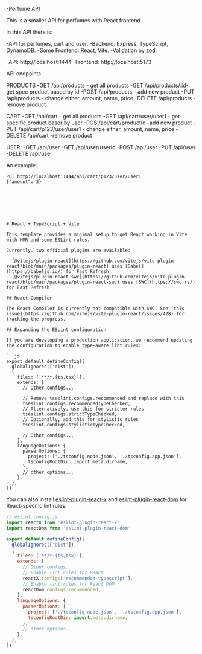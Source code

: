 -Perfume API

This is a smaller API for perfumes with React frontend.

In this API there is:

-API for perfumes, cart and user.
-Backend: Express, TypeScript, DynamoDB.
-Some Frontend: React, Vite.
-Validation by zod.


-API: http://localhost:1444
-Frontend: http://localhost:5173
 

API endpoints

PRODUCTS
-GET /api/products - get all products 
-GET /api/products/:id- get spec product based by id
-POST /api/products - add new product
-PUT /api/products - change either, amount, name, price 
-DELETE /api/products -remove product

CART
-GET /api/cart - get all products
-GET /api/cart/user/user1 - get specific product baser by user
-POS /api/cart/productId- add new product
-PUT /api/cart/p123/user/user1 - change either, amount, name, price 
-DELETE /api/cart -remove product

USER:
-GET /api/user
-GET /api/user/userId
-POST /api/user
-PUT /api/user
-DELETE /api/user

An example:
```
PUT http://localhost:1444/api/cart/p123/user/user1
{"amount": 3}







# React + TypeScript + Vite

This template provides a minimal setup to get React working in Vite with HMR and some ESLint rules.

Currently, two official plugins are available:

- [@vitejs/plugin-react](https://github.com/vitejs/vite-plugin-react/blob/main/packages/plugin-react) uses [Babel](https://babeljs.io/) for Fast Refresh
- [@vitejs/plugin-react-swc](https://github.com/vitejs/vite-plugin-react/blob/main/packages/plugin-react-swc) uses [SWC](https://swc.rs/) for Fast Refresh

## React Compiler

The React Compiler is currently not compatible with SWC. See [this issue](https://github.com/vitejs/vite-plugin-react/issues/428) for tracking the progress.

## Expanding the ESLint configuration

If you are developing a production application, we recommend updating the configuration to enable type-aware lint rules:

```js
export default defineConfig([
  globalIgnores(['dist']),
  {
    files: ['**/*.{ts,tsx}'],
    extends: [
      // Other configs...

      // Remove tseslint.configs.recommended and replace with this
      tseslint.configs.recommendedTypeChecked,
      // Alternatively, use this for stricter rules
      tseslint.configs.strictTypeChecked,
      // Optionally, add this for stylistic rules
      tseslint.configs.stylisticTypeChecked,

      // Other configs...
    ],
    languageOptions: {
      parserOptions: {
        project: ['./tsconfig.node.json', './tsconfig.app.json'],
        tsconfigRootDir: import.meta.dirname,
      },
      // other options...
    },
  },
])
```

You can also install [eslint-plugin-react-x](https://github.com/Rel1cx/eslint-react/tree/main/packages/plugins/eslint-plugin-react-x) and [eslint-plugin-react-dom](https://github.com/Rel1cx/eslint-react/tree/main/packages/plugins/eslint-plugin-react-dom) for React-specific lint rules:

```js
// eslint.config.js
import reactX from 'eslint-plugin-react-x'
import reactDom from 'eslint-plugin-react-dom'

export default defineConfig([
  globalIgnores(['dist']),
  {
    files: ['**/*.{ts,tsx}'],
    extends: [
      // Other configs...
      // Enable lint rules for React
      reactX.configs['recommended-typescript'],
      // Enable lint rules for React DOM
      reactDom.configs.recommended,
    ],
    languageOptions: {
      parserOptions: {
        project: ['./tsconfig.node.json', './tsconfig.app.json'],
        tsconfigRootDir: import.meta.dirname,
      },
      // other options...
    },
  },
])
```
